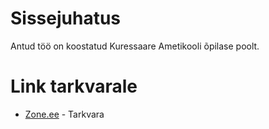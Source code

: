 # Sissejuhatus
Antud töö on koostatud Kuressaare Ametikooli õpilase poolt.

# Link tarkvarale
* [Zone.ee](http://ghibliapi.tak17lehtsi.itmajakas.ee/) - Tarkvara
